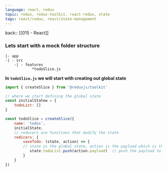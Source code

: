 ```yaml
---
language: react, redux
topic: redux, redux-toolkit, react-redux, state
tags: react/redux, react/state-management
---
```

back:: [[015 - React]]

### Lets start with a mock folder structure
	|- app
	-| - src
		-| - features
				*todoSlice.js


**In `todoSlice.js` we will start with creating out global state**

```js
import { createSlice } from '@reduxjs/toolkit'

// where we start defining the global state
const initialStatew = {
	todoList: []
}

const todoSlice = createSlice({
	name: 'todos',
	initialState,
	// reducers are functions that modify the state
	redicers: {
	    saveTodo: (state, action) => {
	    // state is the global state, action is the payload which is the data we want to save
	       state.todoList.push(action.payload)  // push the payload to the todoList array
	    }
	}
})
```
